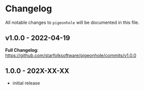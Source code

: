 # Changelog

All notable changes to `pigeonhole` will be documented in this file.

## v1.0.0 - 2022-04-19

**Full Changelog**: https://github.com/starfolksoftware/pigeonhole/commits/v1.0.0

## 1.0.0 - 202X-XX-XX

- initial release
